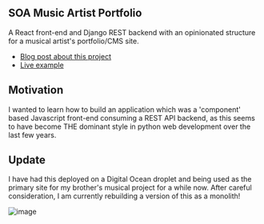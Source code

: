 ## SOA Music Artist Portfolio
A React front-end and Django REST backend with an opinionated structure for a musical artist's portfolio/CMS site. 
- [Blog post about this project](https://petersimpson.dev/blog/portfolio-project-soa-music-artist-portfolio/)
- [Live example](https://elsmusic.site/)


## Motivation
I wanted to learn how to build an application which was a 'component' based Javascript front-end consuming a REST API backend, as this seems to have become THE dominant style in python web development over the last few years.

## Update
I have had this deployed on a Digital Ocean droplet and being used as the primary site for my brother's musical project for a while now. After careful consideration, I am currently rebuilding a version of this as a monolith! 

  ![image](https://user-images.githubusercontent.com/40800258/123516504-42411f00-d694-11eb-9727-cb13a740fb0a.png)


